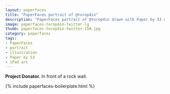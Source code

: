 ```yaml
---
layout: paperfaces
title: "PaperFaces portrait of @torop4in"
description: "PaperFaces portrait of @torop4in drawn with Paper by 53 on an iPad."
image: paperfaces-torop4in-twitter-lg
thumb: paperfaces-torop4in-twitter-150.jpg
category: paperfaces
tags: 
- PaperFaces
- portrait
- illustration
- Paper by 53
- iPad art
---
```


**Project Donator.** In front of a rock wall.

{% include paperfaces-boilerplate.html %}